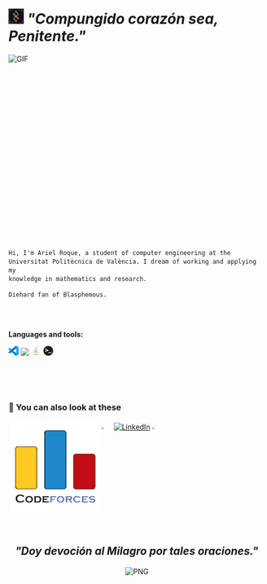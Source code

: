 <h1>

<img src="https://github.com/pvtoari/pvtoari/blob/599ac7aa0484e30e7ecb3f1afd94e1fa5ba82958/resources/milagro.png" width="30" length="10"/>
<i>"Compungido corazón sea, Penitente."</i>


 
 </h1>

<img align="right" width = 600px height=380px alt="GIF" src="https://github.com/pvtoari/pvtoari/blob/main/resources/blasphemous.gif?raw=true" />



<code>Hi, I'm Ariel Roque, a student of computer engineering at the Universitat Politècnica de València. I dream of working and applying my knowledge in mathematics and research.</code>

<code>Diehard fan of Blasphemous.</code>
<br>

<br><br>

<b>Languages and tools:</b>

<code><img height="20" src="https://raw.githubusercontent.com/github/explore/80688e429a7d4ef2fca1e82350fe8e3517d3494d/topics/visual-studio-code/visual-studio-code.png"></code>
<code><img height="20" src="https://miro.medium.com/v2/resize:fit:540/1*nNTk-j2uaKhxyj3GXsYNdg.png"></code>
<code><img height="20" src="https://raw.githubusercontent.com/github/explore/5b3600551e122a3277c2c5368af2ad5725ffa9a1/topics/java/java.png"></code>
<code><img height="20" src="https://raw.githubusercontent.com/github/explore/80688e429a7d4ef2fca1e82350fe8e3517d3494d/topics/terminal/terminal.png"></code>

<br><br><br>

### 📢 You can also look at these
<p align="left">
  <a href="https://codeforces.com/profile/pvtoari">
    <img height=175px widht=175px src="https://github.com/pvtoari/pvtoari/blob/976f4cc5742a9bbbe06591b544ea1977995a6ba7/resources/codeforces.png" alt="CodeForces" style="vertical-align:top; margin:4px">
  </a>&nbsp;&nbsp;&nbsp;
  
  <a href="https://www.linkedin.com/in/arielroque/">
    <img height=175px width =175px src="https://raw.githubusercontent.com/gist/electricg/19b1bb4e8044dec8d1d3/raw/c6c274b3f0cbcf00b2f6ad4ff9ceae9d4fc26d30/linkedin.svg" alt="LinkedIn" style="vertical-align:top; margin:4px">
  </a>&nbsp;&nbsp;&nbsp;


  </a> &nbsp;&nbsp;&nbsp;
</p>

<!--
<details>

<summary>📈 My GitHub Stats</summary>

<p align="center"> <img src="https://github-readme-stats.vercel.app/api?username=pvtoari&show_icons=true&theme=gotham" alt="pvtoari" />

</details>

</br>

<a href="https://github.com/pvtoari/algunrepohabraaquialgundia" target="_blank">
  <img align="center" src="https://github-readme-stats.vercel.app/api/pin/?username=pvtoari&repo=null&theme=dracula" />
</a>
<a href="https://github.com/pvtoari/algunrepohabraaquialgundia" target="_blank">
 <img align="center" src="https://github-readme-stats.vercel.app/api/pin/?username=pvtoari&repo=null&theme=dracula" />
</a>

-->


<div align="center">

## _"Doy devoción al Milagro por tales oraciones."_

<img align="center" alt="PNG" src="https://cdn2.steamgriddb.com/icon_thumb/7ff17e7aa3064d218ef36ab0557414df.png" />

</div>
